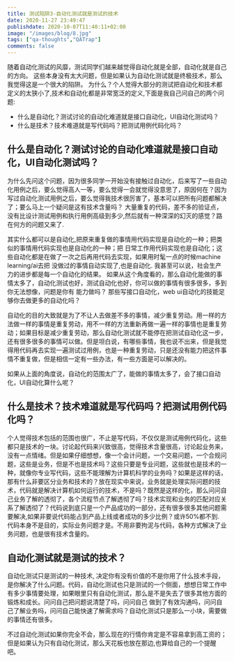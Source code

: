 ```yaml
---
title: 测试陷阱3-自动化测试就是测试的技术
date: 2020-11-27 23:49:47
publishdate: 2020-10-07T11:40:11+02:00
image: "/images/blog/8.jpg"
tags: ["qa-thoughts","QATrap"]
comments: false
---
```


随着自动化测试的风靡，测试同学们越来越觉得自动化就是全部，自动化就是自己的方向。
这些本身没有太大问题，但是如果认为自动化测试就是终极技术，那么我觉得这是一个很大的陷阱。
为什么？个人觉得大部分的测试把自动化和技术都定义的太狭小了,技术和自动化都是非常宽泛的定义,下面是我自己问自己的两个问题:

- 什么是自动化？测试讨论的自动化难道就是接口自动化，UI自动化测试吗？
- 什么是技术？技术难道就是写代码吗？把测试用例代码化吗？


## 什么是自动化？测试讨论的自动化难道就是接口自动化，UI自动化测试吗？

为什么先问这个问题，因为很多同学一开始没有接触过自动化，后来写了一些自动化用例之后，要么觉得高人一等，要么觉得一会就觉得没意思了，原因何在？因为写过自动化测试用例之后，要么觉得我技术很厉害了，基本可以把所有问题都解决了；要么马上一个疑问是这有技术含量吗？ 大量重复的代码，差不多的验证点，没有比设计测试用例和执行用例高级到多少,然后就有一种深深的幻灭的感觉？路在何方的问题又来了.

其实什么都可以是自动化,把原来重复做的事情用代码实现是自动化的一种；把类似的事情用代码实现也是自动化的一种；把
日常工作用代码实现也是自动化；这些自动化都是在做了一次之后再用代码去实现，如果用时髦一点的时候machine learning/ai去把
没做过的事情自动实现了,也是自动化. 我甚至可以说，社会生产力的进步都是每一个自动化的结果。
如果从这个角度看的，那么自动化能做的事情太多了，自动化测试也好，测试自动化也好，你可以做的事情有很多很多，多到你无法想像，问题是你有
能力做吗？ 那些写接口自动化，web ui自动化的技能足够你去做更多的自动化吗？

自动化的目的大致就是为了不让人去做差不多的事情，减少重复劳动。用一样的方法做一样的事情是重复劳动，用不一样的方法重新再做一遍一样的事情也是重复劳动；如果目标是减少重复劳动，那么自动化测试就不能停在把测试自动化这一步，还有很多很多的事情可以做。但是坦白说，有哪些事情，我也说不出来，但是我觉得用代码再去实现一遍测试过用例，也是一种重复劳动，只是还没有能力把这件事情不重复做，但是相信一定有一些办法，有一些方面是可以解决的。

如果从上面的角度说，自动化的范围太广了，能做的事情太多了，会了接口自动化，UI自动化算什么呢？

## 什么是技术？技术难道就是写代码吗？把测试用例代码化吗？

个人觉得技术包括的范围也很广，不止是写代码，不仅仅是测试用例代码化，这些都只是技术的一块。讨论起代码来兴致很高，觉得技术含量很高，讨论起业务来，没有一点情绪。但是如果仔细想想，像一个会计问题，一个交易问题，一个合规问题，这些是业务，但是不也是技术吗？这些只要是专业问题，这些就也是技术的一种，就像你专业写代码，这些不能理解为计算机科学的业务吗？如果是这样的话，那有什么非要区分业务和技术的？放在现实中来说，业务就是处理实际问题的技术，代码就是解决计算机如何运行的技术，不是吗？既然是这样的化，那么问问自己业务了解的透彻了，各个流程节点了解透彻了吗？技术实现和业务的匹配对应关系了解透彻了？代码说到底只是一个产品成功的一部分，还有很多很多其他问题需要解决,如果非要说代码能占到产品上线或者成功的多少比例？或许50%都不到. 代码本身不是目的，实际业务问题才是。不用非要拘泥与代码，各种方式解决了业务问题，也是很有技术含量的。


## 自动化测试就是测试的技术？

自动化测试只是测试的一种技术, 决定你有没有价值的不是你用了什么技术手段，是你解决了什么问题。代码，自动化测试也只是测试的一个侧面，想想日常工作中有多少事情要处理，如果眼里只有自动化测试，那么是不是失去了很多其他方面的锻炼和成长。问问自己把问题说清楚了吗，问问自己
做到了有效沟通吗，问问自己了解业务吗，问问自己能快速了解需求吗？自动化测试只是那么一小块，需要做的事情还有很多。

不过自动化测试如果你完全不会，那么现在的行情你肯定是不容易拿到高工资的；但是如果认为只有自动化测试，那么天花板也放在那边,也算给自己的一个提醒吧。

